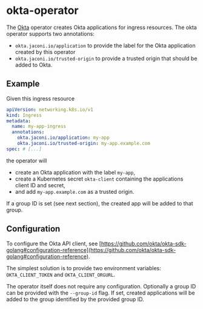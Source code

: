 # okta-operator

The [Okta](https://www.okta.com) operator creates Okta applications for ingress resources. The okta operator supports
two annotations:

* `okta.jaconi.io/application` to provide the label for the Okta application created by this operator
* `okta.jaconi.io/trusted-origin` to provide a trusted origin that should be added to Okta.

## Example

Given this ingress resource

```yaml
apiVersion: networking.k8s.io/v1
kind: Ingress
metadata:
  name: my-app-ingress
  annotations:
    okta.jaconi.io/application: my-app
    okta.jaconi.io/trusted-origin: my-app.example.com
spec: # [...]
```

the operator will
* create an Okta application with the label `my-app`,
* create a Kubernetes secret `okta-client` containing the applications client ID and secret,
* and add `my-app.example.com` as a trusted origin.

If a group ID is set (see next section), the created app will be added to that group.

## Configuration

To configure the Okta API client, see [https://github.com/okta/okta-sdk-golang#configuration-reference](https://github.com/okta/okta-sdk-golang#configuration-reference).

The simplest solution is to provide two environment variables: `OKTA_CLIENT_TOKEN` and `OKTA_CLIENT_ORGURL`.

The operator itself does not require any configuration. Optionally a group ID can be provided with the `--group-id`
flag. If set, created applications will be added to the group identified by the provided group ID.
